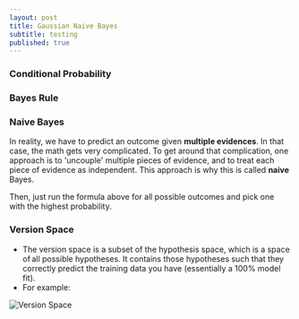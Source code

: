 ```yaml
---
layout: post
title: Gaussian Naive Bayes
subtitle: testing
published: true
---
```



### Conditional Probability
 
### Bayes Rule
### Naive Bayes 
In reality, we have to predict an outcome given **multiple evidences**. In that case, the math gets very complicated. To get around that complication, one approach is to 'uncouple' multiple pieces of evidence, and to treat each piece of evidence as independent. This approach is why this is called **naive** Bayes.

Then, just run the formula above for all possible outcomes and pick one with the highest probability.



### Version Space

* The version space is a subset of the hypothesis space, which is a space of all possible hypotheses. It contains those hypotheses such that they correctly predict the training data you have (essentially a 100% model fit). 
* For example:

![Version Space](https://github.com/antnh6/udacity-machine-learning/blob/master/supervised/gaussian-naive-bayes/version-space.png)
 
